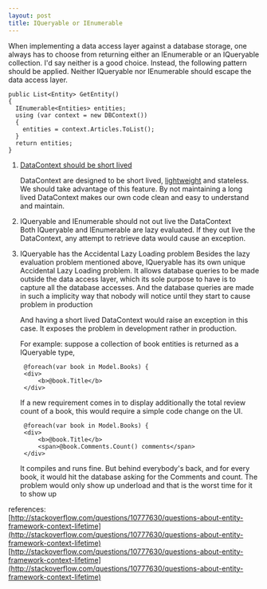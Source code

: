 ```yaml
---
layout: post
title: IQueryable or IEnumerable
---
```


When implementing a data access layer against a database storage, one always has to choose from returning either an IEnumerable or an IQueryable collection. I'd say neither is a good choice. Instead, the following pattern should be applied. Neither IQueryable nor IEnumerable should escape the data access layer.  
  

    public List<Entity> GetEntity()  
    {  
      IEnumerable<Entities> entities;  
      using (var context = new DBContext())  
      {    
        entities = context.Articles.ToList();  
      }  
      return entities;  
    }  


1. [DataContext should be short lived](https://blogs.msdn.microsoft.com/dinesh.kulkarni/2008/04/28/lifetime-of-a-linq-to-sql-datacontext/ "DataContext should be short lived")  

    DataContext are designed to be short lived, [lightweight](https://msdn.microsoft.com/en-us/library/system.data.linq.datacontext.aspx#0cb87d0d-0981-48f1-ab1a-6fc0fdfa5e9f_c "MSDN") and stateless. We should take advantage of this feature. By not maintaining a long lived DataContext makes our own code clean and easy to understand and maintain.
2. IQueryable and IEnumerable should not out live the DataContext   
    Both IQueryable and IEnumerable are lazy evaluated. If they out live the DataContext, any attempt to retrieve data would cause an exception.


3. IQueryable has the Accidental Lazy Loading problem
    Besides the lazy evaluation problem mentioned above, IQueryable has its own unique Accidental Lazy Loading problem. It allows database queries to be made outside the data access layer, which its sole purpose to have is to capture all the database accesses. And the database queries are made in such a implicity way that nobody will notice until they start to cause problem in production

    And having a short lived DataContext would raise an exception in this case. It exposes the problem in development rather in production.
    
    For example: suppose a collection of book entities is returned as a IQueryable type,


        @foreach(var book in Model.Books) {
        <div>
            <b>@book.Title</b>
        </div>

    If a new requirement comes in to display additionally the total review count of a book, this would require a simple code change on the UI.

        @foreach(var book in Model.Books) {
        <div>
            <b>@book.Title</b>
            <span>@book.Comments.Count() comments</span>
        </div>


    It compiles and runs fine. But behind everybody's back, and for every book, it would hit the database asking for the Comments and count. The problem would only show up underload and that is the worst time for it to show up



references:  
[http://stackoverflow.com/questions/10777630/questions-about-entity-framework-context-lifetime](http://stackoverflow.com/questions/10777630/questions-about-entity-framework-context-lifetime)
[http://stackoverflow.com/questions/10777630/questions-about-entity-framework-context-lifetime](http://stackoverflow.com/questions/10777630/questions-about-entity-framework-context-lifetime)
